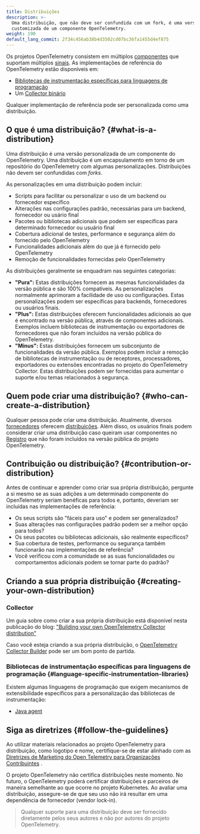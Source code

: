 ```yaml
---
title: Distribuições
description: >-
  Uma distribuição, que não deve ser confundida com um fork, é uma versão
  customizada de um componente OpenTelemetry.
weight: 190
default_lang_commit: 2f34c456ab38b4d3502cd07bc36fa1455d4ef875
---
```


Os projetos OpenTelemetry consistem em múltiplos [componentes](../components)
que suportam múltiplos [sinais](../signals). As implementações de referência do
OpenTelemetry estão disponíveis em:

- [Bibliotecas de instrumentação específicas para linguagens de programação](../instrumentation)
- Um [Collector binário](/docs/concepts/components/#collector)

Qualquer implementação de referência pode ser personalizada como uma
distribuição.

## O que é uma distribuição? {#what-is-a-distribution}

Uma distribuição é uma versão personalizada de um componente do OpenTelemetry.
Uma distribuição é um encapsulamento em torno de um repositório do OpenTelemetry
com algumas personalizações. Distribuições não devem ser confundidas com
_forks_.

As personalizações em uma distribuição podem incluir:

- Scripts para facilitar ou personalizar o uso de um backend ou fornecedor
  específico
- Alterações nas configurações padrão, necessárias para um backend, fornecedor
  ou usário final
- Pacotes ou bibliotecas adicionais que podem ser específicas para determinado
  fornecedor ou usuário final
- Cobertura adicional de testes, performance e segurança além do fornecido pelo
  OpenTelemetry
- Funcionalidades adicionais além do que já é fornecido pelo OpenTelemetry
- Remoção de funcionalidades fornecidas pelo OpenTelemetry

As distribuições geralmente se enquadram nas seguintes categorias:

- **"Pura":** Estas distribuições fornecem as mesmas funcionalidades da versão
  pública e são 100% compatíveis. As personalizações normalmente aprimoram a
  facilidade de uso ou configurações. Estas personalizações podem ser
  específicas para backends, fornecedores ou usuários finais.
- **"Plus":** Estas distribuições oferecem funcionalidades adicionais ao que é
  encontrado na versão pública, através de componentes adicionais. Exemplos
  incluem bibliotecas de instrumentação ou exportadores de fornecedores que não
  foram incluídos na versão pública do OpenTelemetry.
- **"Minus":** Estas distribuições fornecem um subconjunto de funcionalidades da
  versão pública. Exemplos podem incluir a remoção de bibliotecas de
  instrumentação ou de receptores, processadores, exportadores ou extensões
  encontradas no projeto do OpenTelemetry Collector. Estas distribuições podem
  ser fornecidas para aumentar o suporte e/ou temas relacionados à segurança.

## Quem pode criar uma distribuição? {#who-can-create-a-distribution}

Qualquer pessoa pode criar uma distribuição. Atualmente, diversos
[fornecedores](/ecosystem/vendors/) oferecem
[distribuições](/ecosystem/distributions). Além disso, os usuários finais podem
considerar criar uma distribuição caso queiram usar componentes no
[Registro](/ecosystem/registry) que não foram incluídos na versão pública do
projeto OpenTelemetry.

## Contribuição ou distribuição? {#contribution-or-distribution}

Antes de continuar e aprender como criar sua própria distribuição, pergunte a si
mesmo se as suas adições a um determinado componente do OpenTelemetry seriam
benéficas para todos e, portanto, deveriam ser incluídas nas implementações de
referência:

- Os seus scripts são "fáceis para uso" e podem ser generalizados?
- Suas alterações nas configurações padrão podem ser a melhor opção para todos?
- Os seus pacotes ou bibliotecas adicionais, são realmente específicos?
- Sua cobertura de testes, performance ou segurança também funcionarão nas
  implementações de referência?
- Você verificou com a comunidade se as suas funcionalidades ou comportamentos
  adicionais podem se tornar parte do padrão?

## Criando a sua própria distribuição {#creating-your-own-distribution}

### Collector

Um guia sobre como criar a sua própria distribuição está disponível nesta
publicação do blog:
["Building your own OpenTelemetry Collector distribution"](https://medium.com/p/42337e994b63)

Caso você esteja criando a sua própria distribuição, o
[OpenTelemetry Collector Builder](https://github.com/open-telemetry/opentelemetry-collector/tree/main/cmd/builder)
pode ser um bom ponto de partida.

### Bibliotecas de instrumentação específicas para linguagens de programação {#language-specific-instrumentation-libraries}

Existem algumas linguagens de programação que exigem mecanismos de
extensibilidade específicos para a personalização das bibliotecas de
instrumentação:

- [Java agent](/docs/zero-code/java/agent/extensions)

## Siga as diretrizes {#follow-the-guidelines}

Ao utilizar materiais relacionados ao projeto OpenTelemetry para distribuição,
como logotipo e nome, certifique-se de estar alinhado com as [Diretrizes de
Marketing do Open Telemetry para Organizações Contribuintes][diretrizes] .

O projeto OpenTelemetry não certifica distribuições neste momento. No futuro, o
OpenTelemetry poderá certificar distribuições e parceiros de maneira semelhante
ao que ocorre no projeto Kubernetes. Ao avaliar uma distribuição, assegure-se de
que seu uso não irá resultar em uma dependência de fornecedor (vendor lock-in).

> Qualquer suporte para uma distribuição deve ser fornecido diretamente pelos
> seus autores e não por autores do projeto OpenTelemetry.

[diretrizes]:
  https://github.com/open-telemetry/community/blob/main/marketing-guidelines.md
